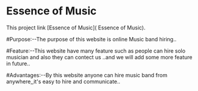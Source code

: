 # Essence of Music

This project link [Essence of Music]( Essence of Music).

#Purpose:--The purpose of this website is online Music band hiring..

#Feature:--This website have many feature such as people can hire solo musician and also they can  contect us ..and we will add some more feature in future..

#Advantages:--By this website anyone can hire music band from anywhere,,it's easy to hire and communicate..
